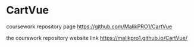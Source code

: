 # CartVue


coursework repository page
https://github.com/MalikPRO1/CartVue

the courswork repository website link
https://malikpro1.github.io/CartVue/